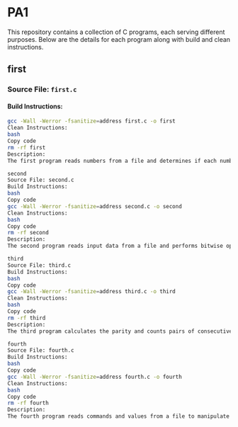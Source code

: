 # PA1

This repository contains a collection of C programs, each serving different purposes. Below are the details for each program along with build and clean instructions.

## first

### Source File: `first.c`

#### Build Instructions:

```bash
gcc -Wall -Werror -fsanitize=address first.c -o first
Clean Instructions:
bash
Copy code
rm -rf first
Description:
The first program reads numbers from a file and determines if each number is a prime or a twin prime.

second
Source File: second.c
Build Instructions:
bash
Copy code
gcc -Wall -Werror -fsanitize=address second.c -o second
Clean Instructions:
bash
Copy code
rm -rf second
Description:
The second program reads input data from a file and performs bitwise operations based on the input commands ("get", "comp", "set").

third
Source File: third.c
Build Instructions:
bash
Copy code
gcc -Wall -Werror -fsanitize=address third.c -o third
Clean Instructions:
bash
Copy code
rm -rf third
Description:
The third program calculates the parity and counts pairs of consecutive 1s in a binary representation of a given number.

fourth
Source File: fourth.c
Build Instructions:
bash
Copy code
gcc -Wall -Werror -fsanitize=address fourth.c -o fourth
Clean Instructions:
bash
Copy code
rm -rf fourth
Description:
The fourth program reads commands and values from a file to manipulate a sorted linked list. It supports insertion and deletion operations.
